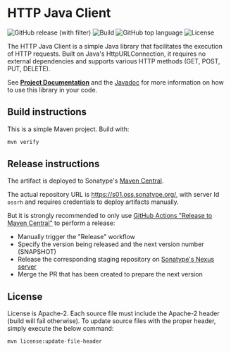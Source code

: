 # HTTP Java Client

![GitHub release (with filter)](https://img.shields.io/github/v/release/sentrysoftware/http)
![Build](https://img.shields.io/github/actions/workflow/status/sentrysoftware/http/deploy.yml)
![GitHub top language](https://img.shields.io/github/languages/top/sentrysoftware/http)
![License](https://img.shields.io/github/license/sentrysoftware/http)

The HTTP Java Client is a simple Java library that facilitates the execution of HTTP requests. Built on Java's HttpURLConnection, it requires no external dependencies and supports various HTTP methods (GET, POST, PUT, DELETE).

See **[Project Documentation](https://sentrysoftware.github.io/http)** and the [Javadoc](https://sentrysoftware.github.io/http/apidocs) for more information on how to use this library in your code.

## Build instructions

This is a simple Maven project. Build with:

```bash
mvn verify
```

## Release instructions

The artifact is deployed to Sonatype's [Maven Central](https://central.sonatype.com/).

The actual repository URL is https://s01.oss.sonatype.org/, with server Id `ossrh` and requires credentials to deploy
artifacts manually.

But it is strongly recommended to only use [GitHub Actions "Release to Maven Central"](actions/workflows/release.yml) to perform a release:

* Manually trigger the "Release" workflow
* Specify the version being released and the next version number (SNAPSHOT)
* Release the corresponding staging repository on [Sonatype's Nexus server](https://s01.oss.sonatype.org/)
* Merge the PR that has been created to prepare the next version

## License

License is Apache-2. Each source file must include the Apache-2 header (build will fail otherwise).
To update source files with the proper header, simply execute the below command:

```bash
mvn license:update-file-header
```
